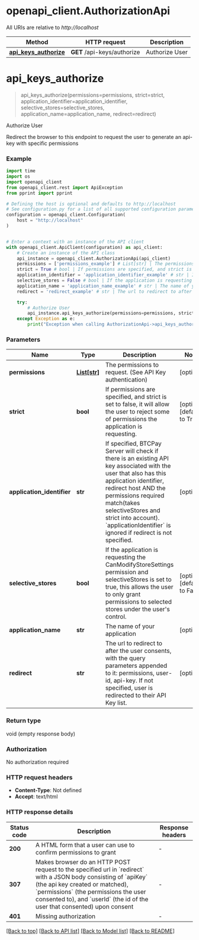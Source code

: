 # openapi_client.AuthorizationApi

All URIs are relative to *http://localhost*

Method | HTTP request | Description
------------- | ------------- | -------------
[**api_keys_authorize**](AuthorizationApi.md#api_keys_authorize) | **GET** /api-keys/authorize | Authorize User


# **api_keys_authorize**
> api_keys_authorize(permissions=permissions, strict=strict, application_identifier=application_identifier, selective_stores=selective_stores, application_name=application_name, redirect=redirect)

Authorize User

Redirect the browser to this endpoint to request the user to generate an api-key with specific permissions

### Example

```python
import time
import os
import openapi_client
from openapi_client.rest import ApiException
from pprint import pprint

# Defining the host is optional and defaults to http://localhost
# See configuration.py for a list of all supported configuration parameters.
configuration = openapi_client.Configuration(
    host = "http://localhost"
)


# Enter a context with an instance of the API client
with openapi_client.ApiClient(configuration) as api_client:
    # Create an instance of the API class
    api_instance = openapi_client.AuthorizationApi(api_client)
    permissions = ['permissions_example'] # List[str] | The permissions to request. (See API Key authentication) (optional)
    strict = True # bool | If permissions are specified, and strict is set to false, it will allow the user to reject some of permissions the application is requesting. (optional) (default to True)
    application_identifier = 'application_identifier_example' # str | If specified, BTCPay Server will check if there is an existing API key associated with the user that also has this application identifier, redirect host AND the permissions required match(takes selectiveStores and strict into account). `applicationIdentifier` is ignored if redirect is not specified. (optional)
    selective_stores = False # bool | If the application is requesting the CanModifyStoreSettings permission and selectiveStores is set to true, this allows the user to only grant permissions to selected stores under the user's control. (optional) (default to False)
    application_name = 'application_name_example' # str | The name of your application (optional)
    redirect = 'redirect_example' # str | The url to redirect to after the user consents, with the query parameters appended to it: permissions, user-id, api-key. If not specified, user is redirected to their API Key list. (optional)

    try:
        # Authorize User
        api_instance.api_keys_authorize(permissions=permissions, strict=strict, application_identifier=application_identifier, selective_stores=selective_stores, application_name=application_name, redirect=redirect)
    except Exception as e:
        print("Exception when calling AuthorizationApi->api_keys_authorize: %s\n" % e)
```



### Parameters

Name | Type | Description  | Notes
------------- | ------------- | ------------- | -------------
 **permissions** | [**List[str]**](str.md)| The permissions to request. (See API Key authentication) | [optional] 
 **strict** | **bool**| If permissions are specified, and strict is set to false, it will allow the user to reject some of permissions the application is requesting. | [optional] [default to True]
 **application_identifier** | **str**| If specified, BTCPay Server will check if there is an existing API key associated with the user that also has this application identifier, redirect host AND the permissions required match(takes selectiveStores and strict into account). &#x60;applicationIdentifier&#x60; is ignored if redirect is not specified. | [optional] 
 **selective_stores** | **bool**| If the application is requesting the CanModifyStoreSettings permission and selectiveStores is set to true, this allows the user to only grant permissions to selected stores under the user&#39;s control. | [optional] [default to False]
 **application_name** | **str**| The name of your application | [optional] 
 **redirect** | **str**| The url to redirect to after the user consents, with the query parameters appended to it: permissions, user-id, api-key. If not specified, user is redirected to their API Key list. | [optional] 

### Return type

void (empty response body)

### Authorization

No authorization required

### HTTP request headers

 - **Content-Type**: Not defined
 - **Accept**: text/html

### HTTP response details
| Status code | Description | Response headers |
|-------------|-------------|------------------|
**200** | A HTML form that a user can use to confirm permissions to grant |  -  |
**307** | Makes browser do an HTTP POST request to the specified url in &#x60;redirect&#x60; with a JSON body consisting of &#x60;apiKey&#x60; (the api key created or matched), &#x60;permissions&#x60; (the permissions the user consented to), and &#x60;userId&#x60; (the id of the user that consented) upon consent |  -  |
**401** | Missing authorization |  -  |

[[Back to top]](#) [[Back to API list]](../README.md#documentation-for-api-endpoints) [[Back to Model list]](../README.md#documentation-for-models) [[Back to README]](../README.md)


